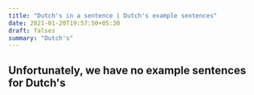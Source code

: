 ```yaml
---
title: "Dutch's in a sentence | Dutch's example sentences"
date: 2021-01-20T19:57:50+05:30
draft: falses
summary: "Dutch's"
---
```

## Unfortunately, we have no example sentences for Dutch's                 
